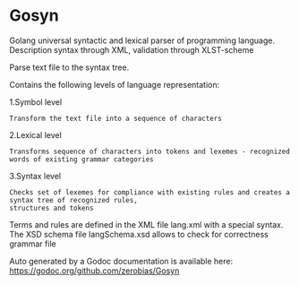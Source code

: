 # Gosyn
Golang universal syntactic and lexical parser of programming language. Description syntax through XML, validation through XLST-scheme

Parse text file to the syntax tree.

Contains the following levels of language representation:

1.Symbol level

	Transform the text file into a sequence of characters

2.Lexical level

	Transforms sequence of characters into tokens and lexemes - recognized words of existing grammar categories

3.Syntax level

	Checks set of lexemes for compliance with existing rules and creates a syntax tree of recognized rules, 
	structures and tokens
  
Terms and rules are defined in the XML file lang.xml with a special syntax. The XSD schema file langSchema.xsd allows to check for correctness grammar file

Auto generated by a Godoc documentation is available here: https://godoc.org/github.com/zerobias/Gosyn
